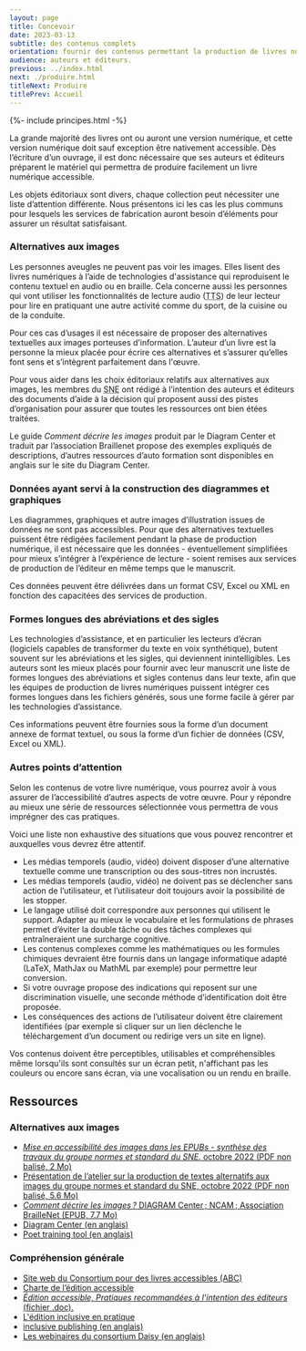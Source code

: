 ```yaml
---
layout: page
title: Concevoir
date: 2023-03-13
subtitle: des contenus complets
orientation: fournir des contenus permettant la production de livres numériques accessibles.
audience: auteurs et éditeurs.
previous: ../index.html
next: ./produire.html
titleNext: Produire
titlePrev: Accueil
---
```


<div markdown="1" id="principes">
{%- include principes.html -%}

La grande majorité des livres ont ou auront une version numérique, et cette version numérique doit sauf exception être nativement accessible. Dès l’écriture d’un ouvrage, il est donc nécessaire que ses auteurs et éditeurs préparent le matériel qui permettra de produire facilement un livre numérique accessible.

Les objets éditoriaux sont divers, chaque collection peut nécessiter une liste d’attention différente. Nous présentons ici les cas les plus communs pour lesquels les services de fabrication auront besoin d’éléments pour assurer un résultat satisfaisant.

### Alternatives aux images

Les personnes aveugles ne peuvent pas voir les images. Elles lisent des livres numériques à l’aide de technologies d'assistance qui reproduisent le contenu textuel en audio ou en braille. Cela concerne aussi les personnes qui vont utiliser les fonctionnalités de lecture audio (<abbr title="text to speech">TTS</abbr>) de leur lecteur pour lire en pratiquant une autre activité comme du sport, de la cuisine ou de la conduite.

Pour ces cas d’usages il est nécessaire de proposer des alternatives textuelles aux images porteuses d’information. L’auteur d’un livre est la personne la mieux placée pour écrire ces alternatives et s’assurer qu’elles font sens et s’intègrent parfaitement dans l'œuvre.

Pour vous aider dans les choix éditoriaux relatifs aux alternatives aux images, les membres du <abbr title="Syndicat national de l'édition">SNE</abbr> ont rédigé à l’intention des auteurs et éditeurs des documents d’aide à la décision qui proposent aussi des pistes d’organisation pour assurer que toutes les ressources ont bien étées traitées.

Le guide <i>Comment décrire les images</i> produit par le Diagram Center et traduit par l’association Braillenet propose des exemples expliqués de descriptions, d’autres ressources d’auto formation sont disponibles en anglais sur le site du Diagram Center.

### Données ayant servi à la construction des diagrammes et graphiques

Les diagrammes, graphiques et autre images d’illustration issues de données ne sont pas accessibles. Pour que des alternatives textuelles puissent être rédigées facilement pendant la phase de production numérique, il est nécessaire que les données - éventuellement simplifiées pour mieux s’intégrer à l’expérience de lecture - soient remises aux services de production de l’éditeur en même temps que le manuscrit.

<span class="exergue">Ces données peuvent être délivrées dans un format CSV, Excel ou XML en fonction des capacitées des services de production.</span>

### Formes longues des abréviations et des sigles

Les technologies d’assistance, et en particulier les lecteurs d’écran (logiciels capables de transformer du texte en voix synthétique), butent souvent sur les abréviations et les sigles, qui deviennent inintelligibles. Les auteurs sont les mieux placés pour fournir avec leur manuscrit une liste de formes longues des abréviations et sigles contenus dans leur texte, afin que les équipes de production de livres numériques puissent intégrer ces formes longues dans les fichiers générés, sous une forme facile à gérer par les technologies d’assistance.

<span class="exergue">Ces informations peuvent être fournies sous la forme d’un document annexe de format textuel, ou sous la forme d’un fichier de données (CSV, Excel ou XML). </span>

### Autres points d’attention

Selon les contenus de votre livre numérique, vous pourrez avoir à vous assurer de l’accessibilité d’autres aspects de votre œuvre. Pour y répondre au mieux une série de ressources sélectionnée vous permettra de vous imprégner des cas pratiques.

Voici une liste non exhaustive des situations que vous pouvez rencontrer et auxquelles vous devrez être attentif.

-   Les médias temporels (audio, vidéo) doivent disposer d’une alternative textuelle comme une transcription ou des sous-titres non incrustés.
-   Les médias temporels (audio, vidéo) ne doivent pas se déclencher sans action de l’utilisateur, et l’utilisateur doit toujours avoir la possibilité de les stopper.
-   Le langage utilisé doit correspondre aux personnes qui utilisent le support. Adapter au mieux le vocabulaire et les formulations de phrases permet d’éviter la double tâche ou des tâches complexes qui entraîneraient une surcharge cognitive.
-   Les contenus complexes comme les mathématiques ou les formules chimiques devraient être fournis dans un langage informatique adapté (LaTeX, MathJax ou MathML par exemple) pour permettre leur conversion.
-   Si votre ouvrage propose des indications qui reposent sur une discrimination visuelle, une seconde méthode d’identification doit être proposée.
-   Les conséquences des actions de l’utilisateur doivent être clairement identifiées (par exemple si cliquer sur un lien déclenche le téléchargement d’un document ou redirige vers un site en ligne).

<span class="exergue">Vos contenus doivent être perceptibles, utilisables et compréhensibles même lorsqu'ils sont consultés sur un écran petit, n'affichant pas les couleurs ou encore sans écran, via une vocalisation ou un rendu en braille. </span>

</div>

<section  class="ressources" markdown="1">

## Ressources

### Alternatives aux images

<ul>

<li><a href="https://www.sne.fr/app/uploads/2022/10/SNE-Normes-et-stanrdards-Textes-alternatifs-image-Document-de-synthese-.._vdef2.pdf" class ="link color_orange"><cite>Mise en accessibilité des images dans les EPUBs - synthèse des travaux du groupe normes et standard du SNE.</cite> octobre 2022 (PDF non balisé, 2 Mo)</a></li>

<li><a href="https://www.sne.fr/app/uploads/2022/10/SNE_Atelier_Normes-et-Standards_Accessibilite_Textes-alternatifs_2022.pptx.pdf" class ="link color_orange">Présentation de l’atelier sur la production de textes alternatifs aux images du groupe normes et standard du SNE, octobre 2022 (PDF non balisé, 5.6 Mo)</a></li>

<li><a href="https://github.com/benetech/AccessibleImageSampleBook/blob/master/AccessibleImageSampleBookFrench/DIAGRAM_Image-Description-Guidelines_FR.epub?raw=true" class ="link color_orange"><cite>Comment décrire les images&#8239;?</cite> DIAGRAM Center&#8239;; NCAM&#8239;; Association BrailleNet (EPUB, 7.7 Mo) </a></li>

<li class="color_orange"><a href="http://diagramcenter.org/" class ="link color_orange" lang="en">Diagram Center <span lang="fr">(en anglais)</span></a></li>

<li class="color_orange"><a href="https://poet.diagramcenter.org/" class ="link color_orange" lang="en">Poet training tool <span lang="fr">(en anglais)</span></a></li>

</ul>

### Compréhension générale

<ul>

<li class="color_orange"><a href="https://www.accessiblebooksconsortium.org/publishing/fr/" class ="link color_orange">
Site web du Consortium pour des livres accessibles (ABC)</a></li>

<li><a href="https://www.accessiblebooksconsortium.org/documents/102554/102064/abc_charter.pdf" class ="link color_orange">Charte de l’édition accessible</a></li>

<li><a href="https://www.accessiblebooksconsortium.org/documents/102554/254117/best_practice_guidelines.doc" class ="link color_orange"><cite>Édition accessible, Pratiques recommandées à l’intention des éditeurs</cite> (fichier .doc).</a></li>

<li><a href="https://www.inclusivepublishinginpractice.org/" class ="link color_orange">L'édition inclusive en pratique</a></li>

<li><a href="https://inclusivepublishing.org/" class ="link color_orange" lang="en">inclusive publishing <span lang="fr">(en anglais)</span></a></li>

<li><a href="https://daisy.org/webinar-series/" class ="link color_orange">Les webinaires du consortium Daisy <span lang="fr">(en anglais)</span></a></li>
</ul>
</section>
